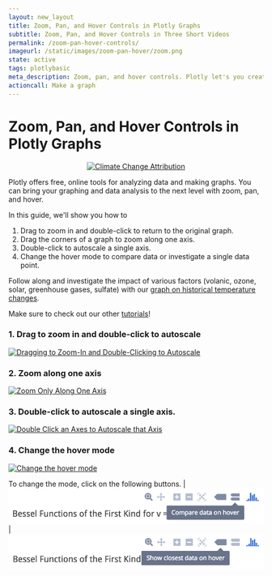 ```yaml
---
layout: new_layout
title: Zoom, Pan, and Hover Controls in Plotly Graphs
subtitle: Zoom, Pan, and Hover Controls in Three Short Videos
permalink: /zoom-pan-hover-controls/
imageurl: /static/images/zoom-pan-hover/zoom.png
state: active
tags: plotlybasic
meta_description: Zoom, pan, and hover controls. Plotly let's you create interactive charts online, and for free, using our web app, MATLAB, Python, or R.
actioncall: Make a graph
---
```


# Zoom, Pan, and Hover Controls in Plotly Graphs

<div>
    <a href="https://plot.ly/~Dreamshot/628" target="_blank" title="Climate Change Attribution" style="display: block; text-align: center;"><img src="https://plot.ly/~Dreamshot/628.png" alt="Climate Change Attribution" style="max-width: 100%;width: 1154px;"  width="1154" onerror="this.onerror=null;this.src='https://plot.ly/404.png';" /></a>
    <script data-plotly="Dreamshot:628" src="https://plot.ly/embed.js" async></script>
</div>

Plotly offers free, online tools for analyzing data and making graphs. You can bring your graphing and data analysis to the next level with zoom, pan, and hover.

In this guide, we'll show you how to

1. Drag to zoom in and double-click to return to the original graph.
2. Drag the corners of a graph to zoom along one axis.
3. Double-click to autoscale a single axis.
4. Change the hover mode to compare data or investigate a single data point.

Follow along and investigate the impact of various factors (volanic, ozone, solar, greenhouse gases, sulfate) with our [graph on historical temperature changes](https://plot.ly/~Dreamshot/628/climate-change-attribution/).

Make sure to check out our other [tutorials](http://help.plot.ly/tutorials/)!

### 1. Drag to zoom in and double-click to autoscale

<a href="http://imgur.com/bEL3BAh"><img src="http://i.imgur.com/bEL3BAh.gif" title="Dragging to Zoom-In and Double-Clicking to Autoscale" /></a>

### 2. Zoom along one axis

<a href="http://imgur.com/2at3hak"><img src="http://i.imgur.com/2at3hak.gif" title="Zoom Only Along One Axis" /></a>

### 3. Double-click to autoscale a single axis.

<a href="http://imgur.com/6e5g8yJ"><img src="http://i.imgur.com/6e5g8yJ.gif" title="Double Click an Axes to Autoscale that Axis" /></a>

### 4. Change the hover mode

<a href="http://imgur.com/kv5ewp3"><img src="http://i.imgur.com/kv5ewp3.gif" title="Change the hover mode" /></a>

To change the mode, click on the following buttons. | ![Quadratic fits](/static/images/zoom-pan-hover/compare-data-on-hover.png) | ![Quadratic fits](/static/images/zoom-pan-hover/show-closest-data-on-hover.png)
